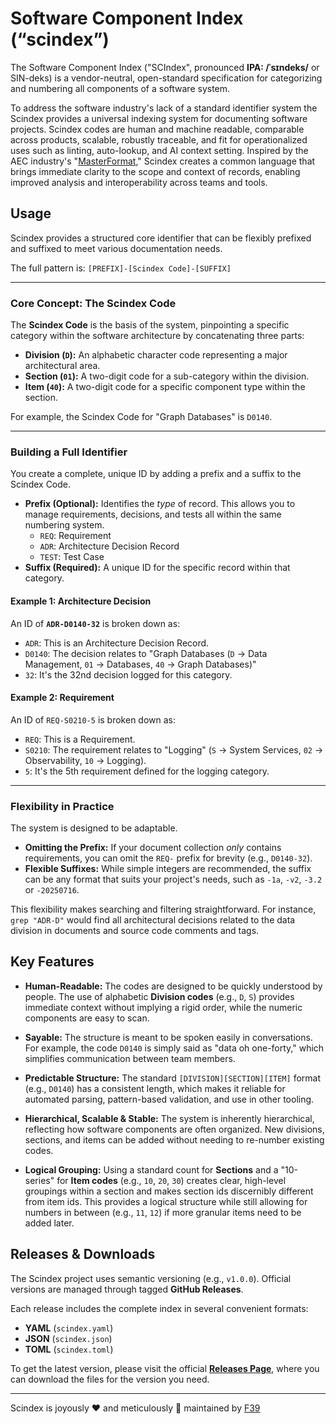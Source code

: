 # Software Component Index (“scindex”)

The Software Component Index ("SCIndex", pronounced **IPA: /ˈsɪndeks/** or SIN-deks) is a vendor-neutral, open-standard specification for categorizing and numbering all components of a software system.

To address the software industry's lack of a standard identifier system the Scindex provides a universal indexing system for documenting software projects. Scindex codes are human and machine readable, comparable across products, scalable, robustly traceable, and fit for operationalized uses such as linting, auto-lookup, and AI context setting. Inspired by the AEC industry's "[MasterFormat](https://en.wikipedia.org/wiki/MasterFormat)," Scindex creates a common language that brings immediate clarity to the scope and context of records, enabling improved analysis and interoperability across teams and tools.

## Usage

Scindex provides a structured core identifier that can be flexibly prefixed and suffixed to meet various documentation needs.

The full pattern is: `[PREFIX]-[Scindex Code]-[SUFFIX]`

---

### **Core Concept: The Scindex Code**

The **Scindex Code** is the basis of the system, pinpointing a specific category within the software architecture by concatenating three parts:

* **Division (`D`):** An alphabetic character code representing a major architectural area.
* **Section (`01`):** A two-digit code for a sub-category within the division.
* **Item (`40`):** A two-digit code for a specific component type within the section.

For example, the Scindex Code for "Graph Databases" is `D0140`.

---

### **Building a Full Identifier**

You create a complete, unique ID by adding a prefix and a suffix to the Scindex Code.

* **Prefix (Optional):** Identifies the *type* of record. This allows you to manage requirements, decisions, and tests all within the same numbering system.
    * `REQ`: Requirement
    * `ADR`: Architecture Decision Record
    * `TEST`: Test Case
* **Suffix (Required):** A unique ID for the specific record within that category.

#### **Example 1: Architecture Decision**

An ID of **`ADR-D0140-32`** is broken down as:

* `ADR`: This is an Architecture Decision Record.
* `D0140`: The decision relates to "Graph Databases  (`D` -> Data Management, `01` -> Databases, `40` -> Graph Databases)"
* `32`: It's the 32nd decision logged for this category.

#### **Example 2: Requirement**

An ID of `REQ-S0210-5` is broken down as:

* `REQ`: This is a Requirement.
* `S0210`: The requirement relates to "Logging" (`S` -> System Services, `02` -> Observability, `10` -> Logging).
* `5`: It's the 5th requirement defined for the logging category.

---

### **Flexibility in Practice**

The system is designed to be adaptable.

* **Omitting the Prefix:** If your document collection *only* contains requirements, you can omit the `REQ-` prefix for brevity (e.g., `D0140-32`).
* **Flexible Suffixes:** While simple integers are recommended, the suffix can be any format that suits your project's needs, such as `-1a`, `-v2`, `-3.2` or `-20250716`.

This flexibility makes searching and filtering straightforward. For instance, `grep "ADR-D"` would find all architectural decisions related to the data division in documents and source code comments and tags.

## Key Features

* **Human-Readable:** The codes are designed to be quickly understood by people. The use of alphabetic **Division codes** (e.g., `D`, `S`) provides immediate context without implying a rigid order, while the numeric components are easy to scan.

* **Sayable:** The structure is meant to be spoken easily in conversations. For example, the code `D0140` is simply said as "data oh one-forty," which simplifies communication between team members.

* **Predictable Structure:** The standard `[DIVISION][SECTION][ITEM]` format (e.g., `D0140`) has a consistent length, which makes it reliable for automated parsing, pattern-based validation, and use in other tooling.

* **Hierarchical, Scalable & Stable:** The system is inherently hierarchical, reflecting how software components are often organized. New divisions, sections, and items can be added without needing to re-number existing codes.

* **Logical Grouping:** Using a standard count for **Sections** and a "10-series" for **Item codes** (e.g., `10`, `20`, `30`) creates clear, high-level groupings within a section and makes section ids discernibly different from item ids. This provides a logical structure while still allowing for numbers in between (e.g., `11`, `12`) if more granular items need to be added later.

## Releases & Downloads

The Scindex project uses semantic versioning (e.g., `v1.0.0`). Official versions are managed through tagged **GitHub Releases**.

Each release includes the complete index in several convenient formats:
* **YAML** (`scindex.yaml`)
* **JSON** (`scindex.json`)
* **TOML** (`scindex.toml`)

To get the latest version, please visit the official **[Releases Page](https://github.com/scindex/scindex/releases)**, where you can download the files for the version you need.

---
Scindex is joyously ❤️ and meticulously 🧐 maintained by [F39](https://www.f39.design/)



